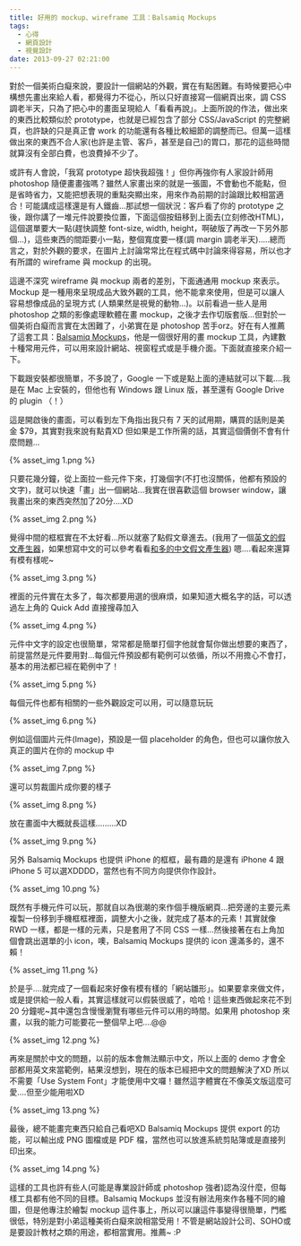 ```yaml
---
title: 好用的 mockup、wireframe 工具：Balsamiq Mockups
tags:
  - 心得
  - 網頁設計
  - 視覺設計
date: 2013-09-27 02:21:00
---
```



對於一個美術白癡來說，要設計一個網站的外觀，實在有點困難。有時候要把心中構想先畫出來給人看，都覺得力不從心，所以只好直接寫一個網頁出來，調 CSS 調老半天，只為了把心中的畫面呈現給人「看看再說」。上面所說的作法，做出來的東西比較類似於 prototype，也就是已經包含了部分 CSS/JavaScript 的完整網頁，也許缺的只是真正會 work 的功能還有各種比較細節的調整而已。但萬一這樣做出來的東西不合人家(也許是主管、客戶，甚至是自己)的胃口，那花的這些時間就算沒有全部白費，也浪費掉不少了。  

或許有人會說，「我寫 prototype 超快我超強！」但你再強你有人家設計師用 photoshop 隨便畫畫強嗎？雖然人家畫出來的就是一張圖，不會動也不能點，但是省時省力，又能把想表現的重點突顯出來，用來作為前期的討論跟比較相當適合！可能講成這樣還是有人鐵齒...那試想一個狀況：客戶看了你的 prototype 之後，跟你講了一堆元件說要換位置，下面這個按鈕移到上面去(立刻修改HTML)，這個選單要大一點(趕快調整 font-size, width, height，啊破版了再改一下另外那個...)，這些東西的間距要小一點，整個寬度要一樣(調 margin 調老半天).....總而言之，對於外觀的要求，在圖片上討論常常比在程式碼中討論來得容易，所以也才有所謂的 wireframe 與 mockup 的出現。  

<!--more-->

這邊不深究 wireframe 與 mockup 兩者的差別，下面通通用 mockup 來表示。Mockup 是一種用來呈現成品大致外觀的工具，他不能拿來使用，但是可以讓人容易想像成品的呈現方式 (人類果然是視覺的動物...)。以前看過一些人是用 photoshop 之類的影像處理軟體在畫 mockup，之後才去作切版套版...但對於一個美術白癡而言實在太困難了，小弟實在是 photoshop 苦手orz。好在有人推薦了這套工具：[Balsamiq Mockups](http://balsamiq.com/products/mockups/)，他是一個很好用的畫 mockup 工具，內建數十種常用元件，可以用來設計網站、視窗程式或是手機介面。下面就直接來介紹一下。  

下載跟安裝都很簡單，不多說了，Google 一下或是點上面的連結就可以下載....我是在 Mac 上安裝的，但他也有 Windows 跟 Linux 版，甚至還有 Google Drive 的 plugin （！）  

這是開啟後的畫面，可以看到左下角指出我只有 7 天的試用期，購買的話則是美金 $79，其實對我來說有點貴XD 但如果是工作所需的話，其實這個價倒不會有什麼問題...  

{% asset_img 1.png %}

只要花幾分鐘，從上面拉一些元件下來，打幾個字(不打也沒關係，他都有預設的文字)，就可以快速「畫」出一個網站...我實在很喜歡這個 browser window，讓我畫出來的東西突然加了20分....XD  

{% asset_img 2.png %}

覺得中間的框框實在不太好看...所以就塞了點假文章進去。(我用了一個[英文的假文產生器](http://www.blindtextgenerator.com/)，如果想寫中文的可以參考看看[和多的中文假文產生器](http://more.handlino.com/)) 嗯....看起來還算有模有樣呢~  

{% asset_img 3.png %}

裡面的元件實在太多了，每次都要用選的很麻煩，如果知道大概名字的話，可以透過左上角的 Quick Add 直接搜尋加入  

{% asset_img 4.png %}

元件中文字的設定也很簡單，常常都是簡單打個字他就會幫你做出想要的東西了，前提當然是元件要用對...每個元件預設都有範例可以依循，所以不用擔心不會打，基本的用法都已經在範例中了！  

{% asset_img 5.png %}

每個元件也都有相關的一些外觀設定可以用，可以隨意玩玩  

{% asset_img 6.png %}

例如這個圖片元件(Image)，預設是一個 placeholder 的角色，但也可以讓你放入真正的圖片在你的 mockup 中  

{% asset_img 7.png %}

還可以剪裁圖片成你要的樣子  

{% asset_img 8.png %}

放在畫面中大概就長這樣.........XD  

{% asset_img 9.png %}

另外 Balsamiq Mockups 也提供 iPhone 的框框，最有趣的是還有 iPhone 4 跟 iPhone 5 可以選XDDDD，當然也有不同方向提供你作設計。  

{% asset_img 10.png %}

既然有手機元件可以玩，那就自以為很潮的來作個手機版網頁...把旁邊的主要元素複製一份移到手機框框裡面，調整大小之後，就完成了基本的元素！其實就像 RWD 一樣，都是一樣的元素，只是套用了不同 CSS 一樣...然後接著在右上角加個會跳出選單的小 icon，噢，Balsamiq Mockups 提供的 icon 還滿多的，還不賴！  

{% asset_img 11.png %}

於是乎....就完成了一個看起來好像有模有樣的「網站雛形」。如果要拿來做文件，或是提供給一般人看，其實這樣就可以假裝很威了，哈哈！這些東西做起來花不到 20 分鐘呢~其中還包含慢慢瀏覽有哪些元件可以用的時間。如果用 photoshop 來畫，以我的能力可能要花一整個早上吧....@@  

{% asset_img 12.png %}

再來是關於中文的問題，以前的版本會無法顯示中文，所以上面的 demo 才會全部都用英文來當範例，結果沒想到，現在的版本已經把中文的問題解決了XD 所以不需要「Use System Font」才能使用中文囉！雖然這字體實在不像英文版這麼可愛....但至少能用啦XD  

{% asset_img 13.png %}

最後，總不能畫完東西只給自己看吧XD Balsamiq Mockups 提供 export 的功能，可以輸出成 PNG 圖檔或是 PDF 檔，當然也可以放進系統剪貼簿或是直接列印出來。  

{% asset_img 14.png %}

這樣的工具也許有些人(可能是專業設計師或 photoshop 強者)認為沒什麼，但每樣工具都有他不同的目標。Balsamiq Mockups 並沒有辦法用來作各種不同的繪圖，但是他專注於繪製 mockup 這件事上，所以可以讓這件事變得很簡單，門檻很低，特別是對小弟這種美術白癡來說相當受用！不管是網站設計公司、SOHO或是要設計教材之類的用途，都相當實用。推薦~ :P
